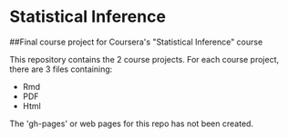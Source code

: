 # Statistical Inference
##Final course project for Coursera's "Statistical Inference" course

This repository contains the 2 course projects. For each course project, there are 3 files containing:
- Rmd
- PDF
- Html

The 'gh-pages' or web pages for this repo has not been created.
